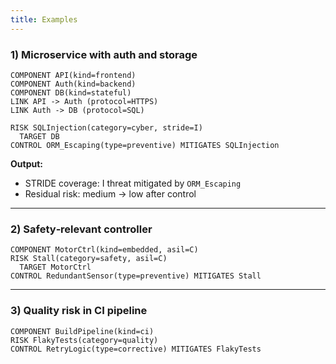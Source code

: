 ```yaml
---
title: Examples
---
```


### 1) Microservice with auth and storage
```perilscribe
COMPONENT API(kind=frontend)
COMPONENT Auth(kind=backend)
COMPONENT DB(kind=stateful)
LINK API -> Auth (protocol=HTTPS)
LINK Auth -> DB (protocol=SQL)

RISK SQLInjection(category=cyber, stride=I)
  TARGET DB
CONTROL ORM_Escaping(type=preventive) MITIGATES SQLInjection
```

**Output:**
- STRIDE coverage: I threat mitigated by `ORM_Escaping`
- Residual risk: medium → low after control

---

### 2) Safety‑relevant controller
```perilscribe
COMPONENT MotorCtrl(kind=embedded, asil=C)
RISK Stall(category=safety, asil=C)
  TARGET MotorCtrl
CONTROL RedundantSensor(type=preventive) MITIGATES Stall
```

---

### 3) Quality risk in CI pipeline
```perilscribe
COMPONENT BuildPipeline(kind=ci)
RISK FlakyTests(category=quality)
CONTROL RetryLogic(type=corrective) MITIGATES FlakyTests
```


